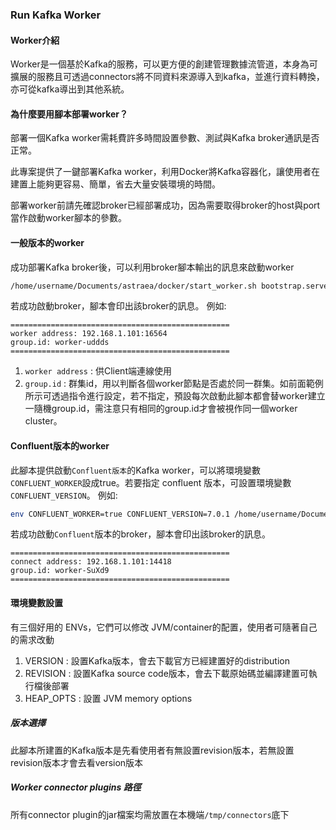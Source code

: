 ### Run Kafka Worker

#### Worker介紹

Worker是一個基於Kafka的服務，可以更方便的創建管理數據流管道，本身為可擴展的服務且可透過connectors將不同資料來源導入到kafka，並進行資料轉換，亦可從kafka導出到其他系統。

#### 為什麼要用腳本部署worker？

部署一個Kafka worker需耗費許多時間設置參數、測試與Kafka broker通訊是否正常。

此專案提供了一鍵部署Kafka worker，利用Docker將Kafka容器化，讓使用者在建置上能夠更容易、簡單，省去大量安裝環境的時間。

部署worker前請先確認broker已經部署成功，因為需要取得broker的host與port當作啟動worker腳本的參數。

#### 一般版本的worker

成功部署Kafka broker後，可以利用broker腳本輸出的訊息來啟動worker

```bash
/home/username/Documents/astraea/docker/start_worker.sh bootstrap.servers=192.168.1.101:16072 group.id=worker-uddds
```

若成功啟動broker，腳本會印出該broker的訊息。 例如:

```text
=================================================
worker address: 192.168.1.101:16564
group.id: worker-uddds
=================================================
```

1. `worker address` : 供Client端連線使用
2. `group.id` : 群集id，用以判斷各個worker節點是否處於同一群集。如前面範例所示可透過指令進行設定，若不指定，預設每次啟動此腳本都會替worker建立一隨機group.id，需注意只有相同的group.id才會被視作同一個worker cluster。

#### Confluent版本的worker

此腳本提供啟動`Confluent版本`的Kafka worker，可以將環境變數`CONFLUENT_WORKER`設成true。若要指定 confluent 版本，可設置環境變數`CONFLUENT_VERSION`。
例如:

```bash
env CONFLUENT_WORKER=true CONFLUENT_VERSION=7.0.1 /home/username/Documents/astraea/docker/start_broker.sh bootstrap.servers=192.168.1.101:16072
```

若成功啟動`Confluent`版本的broker，腳本會印出該broker的訊息。

```text
=================================================
connect address: 192.168.1.101:14418
group.id: worker-SuXd9
=================================================
```

#### 環境變數設置

有三個好用的 ENVs，它們可以修改 JVM/container的配置，使用者可隨著自己的需求改動

1. VERSION : 設置Kafka版本，會去下載官方已經建置好的distribution
2. REVISION : 設置Kafka source code版本，會去下載原始碼並編譯建置可執行檔後部署
3. HEAP_OPTS : 設置 JVM memory options

##### 版本選擇

此腳本所建置的Kafka版本是先看使用者有無設置revision版本，若無設置revision版本才會去看version版本

##### Worker connector plugins 路徑

所有connector plugin的jar檔案均需放置在本機端`/tmp/connectors`底下
